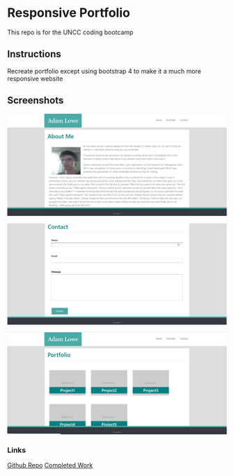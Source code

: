 # Responsive Portfolio

This repo is for the UNCC coding bootcamp

## Instructions

Recreate portfolio except using bootstrap 4 to make it a much more responsive website

## Screenshots

   ![Portfolio About](assets/images/about.png)

   ![Portfolio Contact](assets/images/contact.png)

   ![Portfolio Gallery](assets/images/gallery.png)

### Links

[Github Repo](https://github.com/Goldpm/HW2-Responsive-Portfolio)
[Completed Work](https://goldpm.github.io/HW2-Responsive-Portfolio/)
